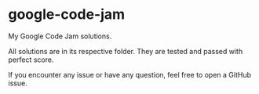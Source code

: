 # google-code-jam

My Google Code Jam solutions.

All solutions are in its respective folder. They are tested and passed with perfect score.

If you encounter any issue or have any question, feel free to open a GitHub issue.